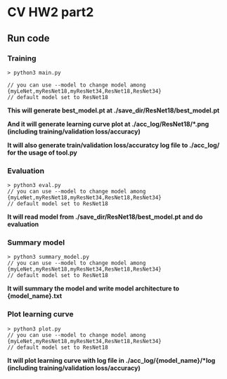 # CV HW2 part2
## Run code
### Training
``` 
> python3 main.py

// you can use --model to change model among {myLeNet,myResNet18,myResNet34,ResNet18,ResNet34}
// default model set to ResNet18
```

**This will generate best_model.pt at ./save_dir/ResNet18/best_model.pt**

**And it will generate learning curve plot at ./acc_log/ResNet18/*.png (including training/validation loss/accuracy)**

**It will also generate train/validation loss/accuratcy log file to ./acc_log/ for the usage of tool.py**

### Evaluation
```
> python3 eval.py
// you can use --model to change model among {myLeNet,myResNet18,myResNet34,ResNet18,ResNet34}
// default model set to ResNet18
```

**It will read model from ./save_dir/ResNet18/best_model.pt and do evaluation**

### Summary model
```
> python3 summary_model.py
// you can use --model to change model among {myLeNet,myResNet18,myResNet34,ResNet18,ResNet34}
// default model set to ResNet18
```

**It will summary the model and write model architecture to {model_name}.txt**

### Plot learning curve
```
> python3 plot.py
// you can use --model to change model among {myLeNet,myResNet18,myResNet34,ResNet18,ResNet34}
// default model set to ResNet18
```

**It will plot learning curve with log file in ./acc_log/{model_name}/\*log (including training/validation loss/accuracy)**
